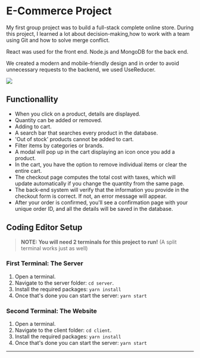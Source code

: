 # E-Commerce Project

My first group project was to build a full-stack complete online store. During this project, I learned a lot about decision-making,how to work with a team using Git and how to solve merge conflict.

React was used for the front end. Node.js and MongoDB for the back end.

We created a modern and mobile-friendly design and in order to avoid unnecessary requests to the backend, we used UseReducer.

![](https://github.com/FabienD0/E-Commerce-Project/blob/master/client/public/images/ezgif-1-5fb55e88cf.gif)

## Functionallity

- When you click on a product, details are displayed.
- Quantity can be added or removed.
- Adding to cart.
- A search bar that searches every product in the database.
- 'Out of stock' products cannot be added to cart.
- Filter items by categories or brands.
- A modal will pop up in the cart displaying an icon once you add a product.
- In the cart, you have the option to remove individual items or clear the entire cart.
- The checkout page computes the total cost with taxes, which will update automatically if you change the quantity from the same page.
- The back-end system will verify that the information you provide in the checkout form is correct. If not, an error message will appear.
- After your order is confirmed, you'll see a confirmation page with your unique order ID, and all the details will be saved in the database.

## Coding Editor Setup

> **NOTE: You will need 2 terminals for this project to run!** (A split terminal works just as well)

### **First Terminal: The Server**

1. Open a terminal.
2. Navigate to the server folder: `cd server`.
3. Install the required packages: `yarn install`
4. Once that's done you can start the server: `yarn start`

### **Second Terminal: The Website**

1. Open a terminal.
2. Navigate to the client folder: `cd client`.
3. Install the required packages: `yarn install`
4. Once that's done you can start the server: `yarn start`
---
